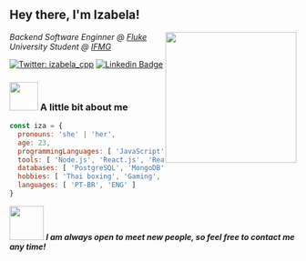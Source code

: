 <h2> Hey there, I'm Izabela!</h2>
<img align='right' src="https://media4.giphy.com/media/LmNwrBhejkK9EFP504/200w.gif?cid=82a1493b7u1upzzqo3g0icrbvlu6f3eu7ijfrdo8m1tz0bwg&rid=200w.gif" width="230">

<p>
  <em>Backend Software Enginner @ <a href="https://flu.ke/">Fluke</a></br></em>
  <em>University Student @ <a href="https://www.ifmg.edu.br/sabara">IFMG</a></br></em>
</p>

[![Twitter: izabela_cpp](https://img.shields.io/twitter/follow/izabela_cpp?style=social)](https://twitter.com/izabela_cpp)
[![Linkedin Badge](https://img.shields.io/badge/-IzabelaMatos-blue?style=flat-square&logo=Linkedin&logoColor=white&link=https://www.linkedin.com/in/izabela-matos/)](https://www.linkedin.com/in/izabela-matos/)

###  <img src="https://www.pngkey.com/png/full/221-2212352_niandoge-nyan-cat-png-gif.png" width="50"> A little bit about me  

```javascript
const iza = {
  pronouns: 'she' | 'her',
  age: 23,
  programmingLanguages: [ 'JavaScript', 'TypeScript', 'C' ],
  tools: [ 'Node.js', 'React.js', 'React Native' ],
  databases: [ 'PostgreSQL', 'MongoDB', 'Firebase' ],
  hobbies: [ 'Thai boxing', 'Gaming', 'Reading' ],
  languages: [ 'PT-BR', 'ENG' ]
}
```

<img src="https://i.pinimg.com/originals/89/49/8d/89498d1187c65bdae3a66475d556ca07.gif" width="60"> <em>
  <b>I am always open to meet new people, so feel free to contact me any time!</em>
